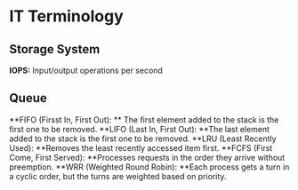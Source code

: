 # IT Terminology
## Storage System
**IOPS:** Input/output operations per second

## Queue 
**FIFO (Firsst In, First Out): ** The first element added to the stack is the first one to be removed.
**LIFO (Last In, First Out): **The last element added to the stack is the first one to be removed.
**LRU (Least Recently Used): **Removes the least recently accessed item first.
**FCFS (First Come, First Served): **Processes requests in the order they arrive without preemption.
**WRR (Weighted Round Robin): **Each process gets a turn in a cyclic order, but the turns are weighted based on priority.
